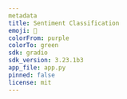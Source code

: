 ```yaml
---
metadata
title: Sentiment Classification
emoji: 💩
colorFrom: purple
colorTo: green
sdk: gradio
sdk_version: 3.23.1b3
app_file: app.py
pinned: false
license: mit
---
```

